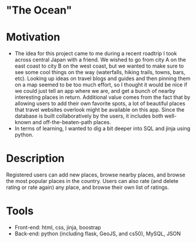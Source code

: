 # "The Ocean"

# Motivation
- The idea for this project came to me during a recent roadtrip I took across central Japan with a friend. We wished to go from city A on the east coast to city B on the west coast, but we wanted to make sure to see some cool things on the way (waterfalls, hiking trails, towns, bars, etc). Looking up ideas on travel blogs and guides and then pinning them on a map seemed to be too much effort, so I thought it would be nice if we could just tell an app where we are, and get a bunch of nearby interesting places in return. Additional value comes from the fact that by allowing users to add their own favorite spots, a lot of beautiful places that travel websites overlook might be available on this app. Since the database is built collaboratively by the users, it includes both well-known and off-the-beaten-path places.
- In terms of learning, I wanted to dig a bit deeper into SQL and jinja using python.

# Description
Registered users can add new places, browse nearby places, and browse the most popular places in the country. Users can also rate (and delete rating or rate again) any place, and browse their own list of ratings.

# Tools
- Front-end: html, css, jinja, boostrap
- Back-end: python (including flask, GeoJS, and cs50), MySQL, JSON
